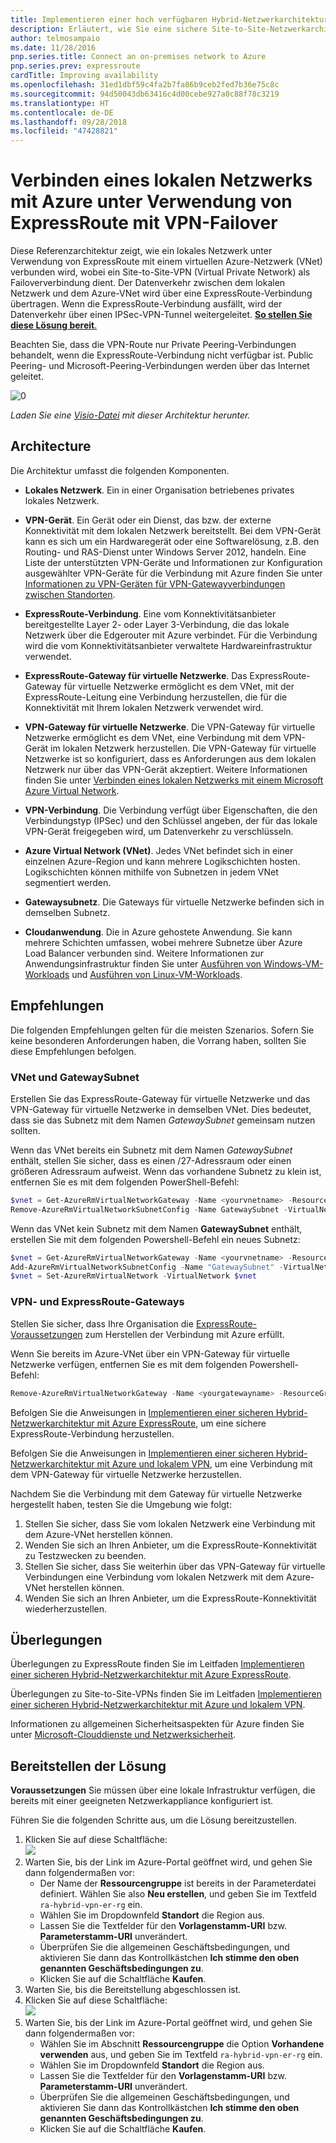 ```yaml
---
title: Implementieren einer hoch verfügbaren Hybrid-Netzwerkarchitektur
description: Erläutert, wie Sie eine sichere Site-to-Site-Netzwerkarchitektur implementieren, die ein virtuelles Azure-Netzwerk und ein lokales Netzwerk umfasst, die unter Verwendung von ExpressRoute mit VPB-Gatewayfailover verbunden werden.
author: telmosampaio
ms.date: 11/28/2016
pnp.series.title: Connect an on-premises network to Azure
pnp.series.prev: expressroute
cardTitle: Improving availability
ms.openlocfilehash: 31ed1dbf59c4fa2b7fa86b9ceb2fed7b36e75c8c
ms.sourcegitcommit: 94d50043db63416c4d00cebe927a0c88f78c3219
ms.translationtype: HT
ms.contentlocale: de-DE
ms.lasthandoff: 09/28/2018
ms.locfileid: "47428821"
---
```

# <a name="connect-an-on-premises-network-to-azure-using-expressroute-with-vpn-failover"></a>Verbinden eines lokalen Netzwerks mit Azure unter Verwendung von ExpressRoute mit VPN-Failover

Diese Referenzarchitektur zeigt, wie ein lokales Netzwerk unter Verwendung von ExpressRoute mit einem virtuellen Azure-Netzwerk (VNet) verbunden wird, wobei ein Site-to-Site-VPN (Virtual Private Network) als Failoververbindung dient. Der Datenverkehr zwischen dem lokalen Netzwerk und dem Azure-VNet wird über eine ExpressRoute-Verbindung übertragen. Wenn die ExpressRoute-Verbindung ausfällt, wird der Datenverkehr über einen IPSec-VPN-Tunnel weitergeleitet. [**So stellen Sie diese Lösung bereit**.](#deploy-the-solution)

Beachten Sie, dass die VPN-Route nur Private Peering-Verbindungen behandelt, wenn die ExpressRoute-Verbindung nicht verfügbar ist. Public Peering- und Microsoft-Peering-Verbindungen werden über das Internet geleitet. 

![[0]][0]

*Laden Sie eine [Visio-Datei][visio-download] mit dieser Architektur herunter.*

## <a name="architecture"></a>Architecture 

Die Architektur umfasst die folgenden Komponenten.

* **Lokales Netzwerk**. Ein in einer Organisation betriebenes privates lokales Netzwerk.

* **VPN-Gerät**. Ein Gerät oder ein Dienst, das bzw. der externe Konnektivität mit dem lokalen Netzwerk bereitstellt. Bei dem VPN-Gerät kann es sich um ein Hardwaregerät oder eine Softwarelösung, z.B. den Routing- und RAS-Dienst unter Windows Server 2012, handeln. Eine Liste der unterstützten VPN-Geräte und Informationen zur Konfiguration ausgewählter VPN-Geräte für die Verbindung mit Azure finden Sie unter [Informationen zu VPN-Geräten für VPN-Gatewayverbindungen zwischen Standorten][vpn-appliance].

* **ExpressRoute-Verbindung**. Eine vom Konnektivitätsanbieter bereitgestellte Layer 2- oder Layer 3-Verbindung, die das lokale Netzwerk über die Edgerouter mit Azure verbindet. Für die Verbindung wird die vom Konnektivitätsanbieter verwaltete Hardwareinfrastruktur verwendet.

* **ExpressRoute-Gateway für virtuelle Netzwerke**. Das ExpressRoute-Gateway für virtuelle Netzwerke ermöglicht es dem VNet, mit der ExpressRoute-Leitung eine Verbindung herzustellen, die für die Konnektivität mit Ihrem lokalen Netzwerk verwendet wird.

* **VPN-Gateway für virtuelle Netzwerke**. Die VPN-Gateway für virtuelle Netzwerke ermöglicht es dem VNet, eine Verbindung mit dem VPN-Gerät im lokalen Netzwerk herzustellen. Die VPN-Gateway für virtuelle Netzwerke ist so konfiguriert, dass es Anforderungen aus dem lokalen Netzwerk nur über das VPN-Gerät akzeptiert. Weitere Informationen finden Sie unter [Verbinden eines lokalen Netzwerks mit einem Microsoft Azure Virtual Network][connect-to-an-Azure-vnet].

* **VPN-Verbindung**. Die Verbindung verfügt über Eigenschaften, die den Verbindungstyp (IPSec) und den Schlüssel angeben, der für das lokale VPN-Gerät freigegeben wird, um Datenverkehr zu verschlüsseln.

* **Azure Virtual Network (VNet)**. Jedes VNet befindet sich in einer einzelnen Azure-Region und kann mehrere Logikschichten hosten. Logikschichten können mithilfe von Subnetzen in jedem VNet segmentiert werden.

* **Gatewaysubnetz**. Die Gateways für virtuelle Netzwerke befinden sich in demselben Subnetz.

* **Cloudanwendung**. Die in Azure gehostete Anwendung. Sie kann mehrere Schichten umfassen, wobei mehrere Subnetze über Azure Load Balancer verbunden sind. Weitere Informationen zur Anwendungsinfrastruktur finden Sie unter [Ausführen von Windows-VM-Workloads][windows-vm-ra] und [Ausführen von Linux-VM-Workloads][linux-vm-ra].

## <a name="recommendations"></a>Empfehlungen

Die folgenden Empfehlungen gelten für die meisten Szenarios. Sofern Sie keine besonderen Anforderungen haben, die Vorrang haben, sollten Sie diese Empfehlungen befolgen.

### <a name="vnet-and-gatewaysubnet"></a>VNet und GatewaySubnet

Erstellen Sie das ExpressRoute-Gateway für virtuelle Netzwerke und das VPN-Gateway für virtuelle Netzwerke in demselben VNet. Dies bedeutet, dass sie das Subnetz mit dem Namen *GatewaySubnet* gemeinsam nutzen sollten.

Wenn das VNet bereits ein Subnetz mit dem Namen *GatewaySubnet* enthält, stellen Sie sicher, dass es einen /27-Adressraum oder einen größeren Adressraum aufweist. Wenn das vorhandene Subnetz zu klein ist, entfernen Sie es mit dem folgenden PowerShell-Befehl: 

```powershell
$vnet = Get-AzureRmVirtualNetworkGateway -Name <yourvnetname> -ResourceGroupName <yourresourcegroup>
Remove-AzureRmVirtualNetworkSubnetConfig -Name GatewaySubnet -VirtualNetwork $vnet
```

Wenn das VNet kein Subnetz mit dem Namen **GatewaySubnet** enthält, erstellen Sie mit dem folgenden Powershell-Befehl ein neues Subnetz:

```powershell
$vnet = Get-AzureRmVirtualNetworkGateway -Name <yourvnetname> -ResourceGroupName <yourresourcegroup>
Add-AzureRmVirtualNetworkSubnetConfig -Name "GatewaySubnet" -VirtualNetwork $vnet -AddressPrefix "10.200.255.224/27"
$vnet = Set-AzureRmVirtualNetwork -VirtualNetwork $vnet
```

### <a name="vpn-and-expressroute-gateways"></a>VPN- und ExpressRoute-Gateways

Stellen Sie sicher, dass Ihre Organisation die [ExpressRoute-Voraussetzungen][expressroute-prereq] zum Herstellen der Verbindung mit Azure erfüllt.

Wenn Sie bereits im Azure-VNet über ein VPN-Gateway für virtuelle Netzwerke verfügen, entfernen Sie es mit dem folgenden Powershell-Befehl:

```powershell
Remove-AzureRmVirtualNetworkGateway -Name <yourgatewayname> -ResourceGroupName <yourresourcegroup>
```

Befolgen Sie die Anweisungen in [Implementieren einer sicheren Hybrid-Netzwerkarchitektur mit Azure ExpressRoute][implementing-expressroute], um eine sichere ExpressRoute-Verbindung herzustellen.

Befolgen Sie die Anweisungen in [Implementieren einer sicheren Hybrid-Netzwerkarchitektur mit Azure und lokalem VPN][implementing-vpn], um eine Verbindung mit dem VPN-Gateway für virtuelle Netzwerke herzustellen.

Nachdem Sie die Verbindung mit dem Gateway für virtuelle Netzwerke hergestellt haben, testen Sie die Umgebung wie folgt:

1. Stellen Sie sicher, dass Sie vom lokalen Netzwerk eine Verbindung mit dem Azure-VNet herstellen können.
2. Wenden Sie sich an Ihren Anbieter, um die ExpressRoute-Konnektivität zu Testzwecken zu beenden.
3. Stellen Sie sicher, dass Sie weiterhin über das VPN-Gateway für virtuelle Verbindungen eine Verbindung vom lokalen Netzwerk mit dem Azure-VNet herstellen können.
4. Wenden Sie sich an Ihren Anbieter, um die ExpressRoute-Konnektivität wiederherzustellen.

## <a name="considerations"></a>Überlegungen

Überlegungen zu ExpressRoute finden Sie im Leitfaden [Implementieren einer sicheren Hybrid-Netzwerkarchitektur mit Azure ExpressRoute][guidance-expressroute].

Überlegungen zu Site-to-Site-VPNs finden Sie im Leitfaden [Implementieren einer sicheren Hybrid-Netzwerkarchitektur mit Azure und lokalem VPN][guidance-vpn].

Informationen zu allgemeinen Sicherheitsaspekten für Azure finden Sie unter [Microsoft-Clouddienste und Netzwerksicherheit][best-practices-security].

## <a name="deploy-the-solution"></a>Bereitstellen der Lösung

**Voraussetzungen** Sie müssen über eine lokale Infrastruktur verfügen, die bereits mit einer geeigneten Netzwerkappliance konfiguriert ist.

Führen Sie die folgenden Schritte aus, um die Lösung bereitzustellen.

1. Klicken Sie auf diese Schaltfläche:<br><a href="https://portal.azure.com/#create/Microsoft.Template/uri/https%3A%2F%2Fraw.githubusercontent.com%2Fmspnp%2Freference-architectures%2Fmaster%2Fhybrid-networking%2Fexpressroute-vpn-failover%2Fazuredeploy.json" target="_blank"><img src="https://azuredeploy.net/deploybutton.png"/></a>
2. Warten Sie, bis der Link im Azure-Portal geöffnet wird, und gehen Sie dann folgendermaßen vor:   
   * Der Name der **Ressourcengruppe** ist bereits in der Parameterdatei definiert. Wählen Sie also **Neu erstellen**, und geben Sie im Textfeld `ra-hybrid-vpn-er-rg` ein.
   * Wählen Sie im Dropdownfeld **Standort** die Region aus.
   * Lassen Sie die Textfelder für den **Vorlagenstamm-URI** bzw. **Parameterstamm-URI** unverändert.
   * Überprüfen Sie die allgemeinen Geschäftsbedingungen, und aktivieren Sie dann das Kontrollkästchen **Ich stimme den oben genannten Geschäftsbedingungen zu**.
   * Klicken Sie auf die Schaltfläche **Kaufen**.
3. Warten Sie, bis die Bereitstellung abgeschlossen ist.
4. Klicken Sie auf diese Schaltfläche:<br><a href="https://portal.azure.com/#create/Microsoft.Template/uri/https%3A%2F%2Fraw.githubusercontent.com%2Fmspnp%2Freference-architectures%2Fmaster%2Fhybrid-networking%2Fexpressroute-vpn-failover%2Fazuredeploy-expressRouteCircuit.json" target="_blank"><img src="https://azuredeploy.net/deploybutton.png"/></a>
5. Warten Sie, bis der Link im Azure-Portal geöffnet wird, und gehen Sie dann folgendermaßen vor:
   * Wählen Sie im Abschnitt **Ressourcengruppe** die Option **Vorhandene verwenden** aus, und geben Sie im Textfeld `ra-hybrid-vpn-er-rg` ein.
   * Wählen Sie im Dropdownfeld **Standort** die Region aus.
   * Lassen Sie die Textfelder für den **Vorlagenstamm-URI** bzw. **Parameterstamm-URI** unverändert.
   * Überprüfen Sie die allgemeinen Geschäftsbedingungen, und aktivieren Sie dann das Kontrollkästchen **Ich stimme den oben genannten Geschäftsbedingungen zu**.
   * Klicken Sie auf die Schaltfläche **Kaufen**.

<!-- links -->

[windows-vm-ra]: ../virtual-machines-windows/index.md
[linux-vm-ra]: ../virtual-machines-linux/index.md


[resource-manager-overview]: /azure/azure-resource-manager/resource-group-overview
[vpn-appliance]: /azure/vpn-gateway/vpn-gateway-about-vpn-devices
[azure-vpn-gateway]: /azure/vpn-gateway/vpn-gateway-about-vpngateways
[connect-to-an-Azure-vnet]: https://technet.microsoft.com/library/dn786406.aspx
[expressroute-prereq]: /azure/expressroute/expressroute-prerequisites
[implementing-expressroute]: ./expressroute.md
[implementing-vpn]: ./vpn.md
[guidance-expressroute]: ./expressroute.md
[guidance-vpn]: ./vpn.md
[best-practices-security]: /azure/best-practices-network-security
[visio-download]: https://archcenter.blob.core.windows.net/cdn/hybrid-network-architectures.vsdx
[0]: ./images/expressroute-vpn-failover.png "Hoch verfügbare Hybrid-Netzwerkarchitektur mit ExpressRoute- und VPN-Gateway"
